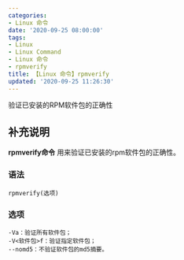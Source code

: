 ```yaml
---
categories:
- Linux 命令
date: '2020-09-25 08:00:00'
tags:
- Linux
- Linux Command
- Linux 命令
- rpmverify
title: 【Linux 命令】rpmverify
updated: '2020-09-25 11:26:30'
---
```


验证已安装的RPM软件包的正确性

## 补充说明

**rpmverify命令** 用来验证已安装的rpm软件包的正确性。

###  语法

```shell
rpmverify(选项)
```

###  选项

```shell
-Va：验证所有软件包；
-V<软件包>f：验证指定软件包；
--nomd5：不验证软件包的md5摘要。
```


